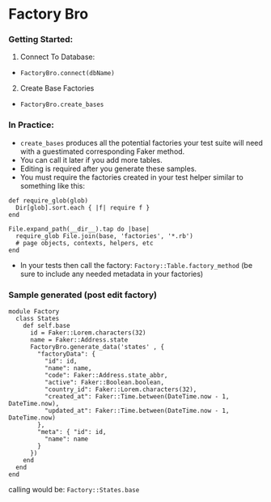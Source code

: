 # Factory Bro

### Getting Started:
1. Connect To Database:
 - `FactoryBro.connect(dbName)`
2. Create Base Factories
 - `FactoryBro.create_bases`
 
### In Practice:

- `create_bases` produces all the potential factories your test suite will need with a guestimated corresponding Faker method. 
 - You can call it later if you add more tables.
 - Editing is required after you generate these samples.
- You must require the factories created in your test helper similar to something like this:
```
def require_glob(glob)
  Dir[glob].sort.each { |f| require f }
end

File.expand_path(__dir__).tap do |base|
  require_glob File.join(base, 'factories', '*.rb')
  # page objects, contexts, helpers, etc
end
```
- In your tests then call the factory: `Factory::Table.factory_method` (be sure to include any needed metadata in your factories)

### Sample generated (post edit factory)
```
module Factory
  class States
    def self.base
      id = Faker::Lorem.characters(32)
      name = Faker::Address.state
      FactoryBro.generate_data('states' , {
        "factoryData": {
          "id": id,
          "name": name,
          "code": Faker::Address.state_abbr,
          "active": Faker::Boolean.boolean,
          "country_id": Faker::Lorem.characters(32),
          "created_at": Faker::Time.between(DateTime.now - 1, DateTime.now),
          "updated_at": Faker::Time.between(DateTime.now - 1, DateTime.now)
        },
        "meta": { "id": id,
          "name": name
        }
      })
    end
  end
end

```
calling would be: `Factory::States.base`
